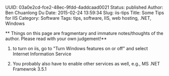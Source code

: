UUID: 03a0e2cd-fce2-48ec-9fdd-4addcaad0021
Status: published
Author: Ben Chuanlong Du
Date: 2015-02-24 13:59:34
Slug: iis-tips
Title: Some Tips for IIS
Category: Software
Tags: tips, software, IIS, web hosting, .NET, Windows

**
Things on this page are fragmentary and immature notes/thoughts of the author. 
Please read with your own judgement!**
 
1. to turn on iis, go to "Turn Windows features on or off"
and select Internet Information Service

2. You probably also have to enable other services as well,
e.g., MS .NET Framewrok 3.5.1
